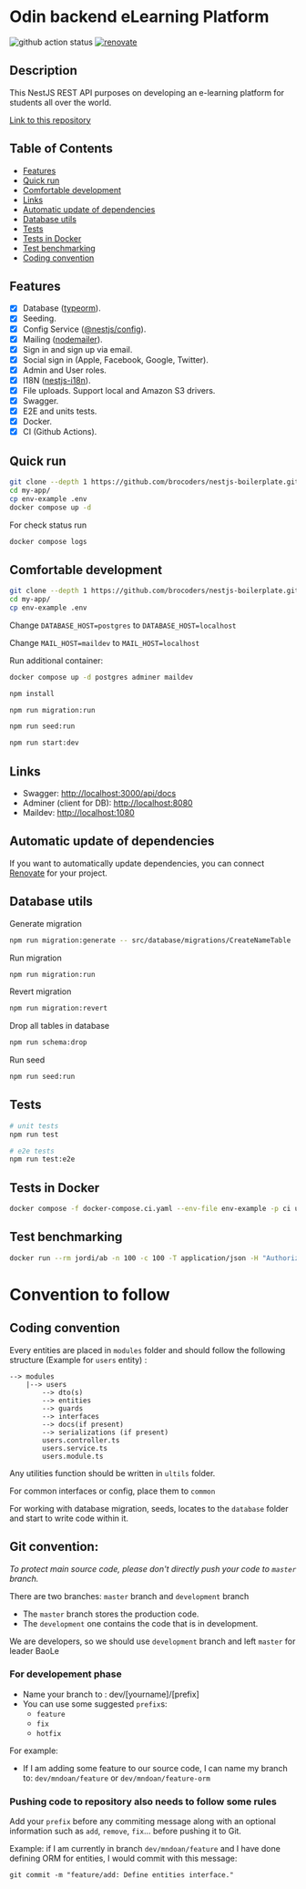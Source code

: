 # Odin backend eLearning Platform

![github action status](https://github.com/brocoders/nestjs-boilerplate/actions/workflows/docker-e2e.yml/badge.svg)
[![renovate](https://img.shields.io/badge/renovate-enabled-%231A1F6C?logo=renovatebot)](https://app.renovatebot.com/dashboard)

## Description <!-- omit in toc -->

This NestJS REST API purposes on developing an e-learning platform for students all over the world.

[Link to this repository](https://github.com/baole1998/Odin-eLearning-BE-JS)

## Table of Contents <!-- omit in toc -->

- [Features](#features)
- [Quick run](#quick-run)
- [Comfortable development](#comfortable-development)
- [Links](#links)
- [Automatic update of dependencies](#automatic-update-of-dependencies)
- [Database utils](#database-utils)
- [Tests](#tests)
- [Tests in Docker](#tests-in-docker)
- [Test benchmarking](#test-benchmarking)
- [Coding convention](#coding-convention)

## Features

- [x] Database ([typeorm](https://www.npmjs.com/package/typeorm)).
- [x] Seeding.
- [x] Config Service ([@nestjs/config](https://www.npmjs.com/package/@nestjs/config)).
- [x] Mailing ([nodemailer](https://www.npmjs.com/package/nodemailer)).
- [x] Sign in and sign up via email.
- [x] Social sign in (Apple, Facebook, Google, Twitter).
- [x] Admin and User roles.
- [x] I18N ([nestjs-i18n](https://www.npmjs.com/package/nestjs-i18n)).
- [x] File uploads. Support local and Amazon S3 drivers.
- [x] Swagger.
- [x] E2E and units tests.
- [x] Docker.
- [x] CI (Github Actions).

## Quick run

```bash
git clone --depth 1 https://github.com/brocoders/nestjs-boilerplate.git my-app
cd my-app/
cp env-example .env
docker compose up -d
```

For check status run

```bash
docker compose logs
```

## Comfortable development

```bash
git clone --depth 1 https://github.com/brocoders/nestjs-boilerplate.git my-app
cd my-app/
cp env-example .env
```

Change `DATABASE_HOST=postgres` to `DATABASE_HOST=localhost`

Change `MAIL_HOST=maildev` to `MAIL_HOST=localhost`

Run additional container:

```bash
docker compose up -d postgres adminer maildev
```

```bash
npm install

npm run migration:run

npm run seed:run

npm run start:dev
```

## Links

- Swagger: <http://localhost:3000/api/docs>
- Adminer (client for DB): <http://localhost:8080>
- Maildev: <http://localhost:1080>

## Automatic update of dependencies

If you want to automatically update dependencies, you can connect [Renovate](https://github.com/marketplace/renovate) for your project.

## Database utils

Generate migration

```bash
npm run migration:generate -- src/database/migrations/CreateNameTable
```

Run migration

```bash
npm run migration:run
```

Revert migration

```bash
npm run migration:revert
```

Drop all tables in database

```bash
npm run schema:drop
```

Run seed

```bash
npm run seed:run
```

## Tests

```bash
# unit tests
npm run test

# e2e tests
npm run test:e2e
```

## Tests in Docker

```bash
docker compose -f docker-compose.ci.yaml --env-file env-example -p ci up --build --exit-code-from api && docker compose -p ci rm -svf
```

## Test benchmarking

```bash
docker run --rm jordi/ab -n 100 -c 100 -T application/json -H "Authorization: Bearer USER_TOKEN" -v 2 http://<server_ip>:3000/api/v1/users
```

# Convention to follow

## Coding convention

Every entities are placed in `modules` folder and should follow the following structure (Example for `users` entity) :

```
--> modules
    |--> users
        --> dto(s)
        --> entities
        --> guards
        --> interfaces
        --> docs(if present)
        --> serializations (if present)
        users.controller.ts
        users.service.ts
        users.module.ts
```

Any utilities function should be written in `ultils` folder.

For common interfaces or config, place them to `common`

For working with database migration, seeds, locates to the `database` folder and start to write code within it.

## Git convention:

<i>To protect main source code, please don't directly push your code to `master` branch.</i>

There are two branches: `master` branch and `development` branch

- The `master` branch stores the production code.
- The `development` one contains the code that is in development.

We are developers, so we should use `development` branch and left `master` for leader BaoLe

### For developement phase

- Name your branch to : dev/[yourname]/[prefix]
- You can use some suggested `prefix`s:
  - `feature`
  - `fix`
  - `hotfix`

For example:

- If I am adding some feature to our source code, I can name my branch to: `dev/mndoan/feature` or `dev/mndoan/feature-orm`

### Pushing code to repository also needs to follow some rules

Add your `prefix` before any commiting message along with an optional information such as `add`, `remove`, `fix`... before pushing it to Git.

Example: if I am currently in branch `dev/mndoan/feature` and I have done defining ORM for entities, I would commit with this message:

`git commit -m "feature/add: Define entities interface."`
